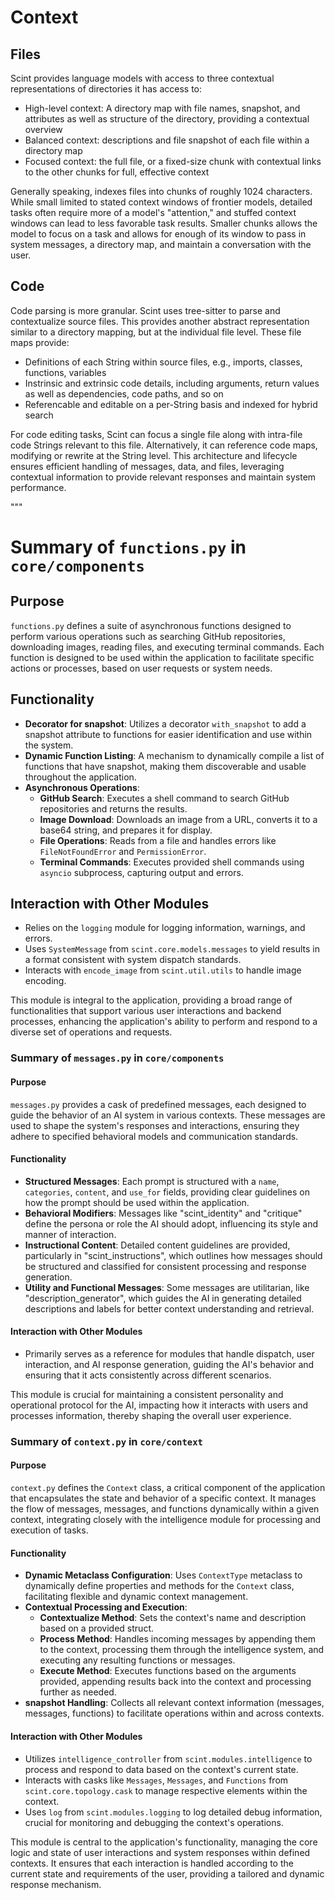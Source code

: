 # Context

## Files

Scint provides language models with access to three contextual representations of directories it has access to:

- High-level context: A directory map with file names, snapshot, and attributes as well as structure of the directory, providing a contextual overview
- Balanced context: descriptions and file snapshot of each file within a directory map
- Focused context: the full file, or a fixed-size chunk with contextual links to the other chunks for full, effective context

Generally speaking, indexes files into chunks of roughly 1024 characters. While small limited to stated context windows of frontier models, detailed tasks often require more of a model's "attention," and stuffed context windows can lead to less favorable task results. Smaller chunks allows the model to focus on a task and allows for enough of its window to pass in system messages, a directory map, and maintain a conversation with the user.

## Code

Code parsing is more granular. Scint uses tree-sitter to parse and contextualize source files. This provides another abstract representation similar to a directory mapping, but at the individual file level. These file maps provide:

- Definitions of each String within source files, e.g., imports, classes, functions, variables
- Instrinsic and extrinsic code details, including arguments, return values as well as dependencies, code paths, and so on
- Referencable and editable on a per-String basis and indexed for hybrid search

For code editing tasks, Scint can focus a single file along with intra-file code Strings relevant to this file. Alternatively, it can reference code maps, modifying or rewrite at the String level. This architecture and lifecycle ensures efficient handling of messages, data, and files, leveraging contextual information to provide relevant responses and maintain system performance.

"""
# Summary of `functions.py` in `core/components`

## Purpose

`functions.py` defines a suite of asynchronous functions designed to perform various operations such as searching GitHub repositories, downloading images, reading files, and executing terminal commands. Each function is designed to be used within the application to facilitate specific actions or processes, based on user requests or system needs.

## Functionality

- **Decorator for snapshot**: Utilizes a decorator `with_snapshot` to add a snapshot attribute to functions for easier identification and use within the system.
- **Dynamic Function Listing**: A mechanism to dynamically compile a list of functions that have snapshot, making them discoverable and usable throughout the application.
- **Asynchronous Operations**:
  - **GitHub Search**: Executes a shell command to search GitHub repositories and returns the results.
  - **Image Download**: Downloads an image from a URL, converts it to a base64 string, and prepares it for display.
  - **File Operations**: Reads from a file and handles errors like `FileNotFoundError` and `PermissionError`.
  - **Terminal Commands**: Executes provided shell commands using `asyncio` subprocess, capturing output and errors.

## Interaction with Other Modules

- Relies on the `logging` module for logging information, warnings, and errors.
- Uses `SystemMessage` from `scint.core.models.messages` to yield results in a format consistent with system dispatch standards.
- Interacts with `encode_image` from `scint.util.utils` to handle image encoding.

This module is integral to the application, providing a broad range of functionalities that support various user interactions and backend processes, enhancing the application's ability to perform and respond to a diverse set of operations and requests.


### Summary of `messages.py` in `core/components`

#### Purpose
`messages.py` provides a cask of predefined messages, each designed to guide the behavior of an AI system in various contexts. These messages are used to shape the system's responses and interactions, ensuring they adhere to specified behavioral models and communication standards.

#### Functionality
- **Structured Messages**: Each prompt is structured with a `name`, `categories`, `content`, and `use_for` fields, providing clear guidelines on how the prompt should be used within the application.
- **Behavioral Modifiers**: Messages like "scint_identity" and "critique" define the persona or role the AI should adopt, influencing its style and manner of interaction.
- **Instructional Content**: Detailed content guidelines are provided, particularly in "scint_instructions", which outlines how messages should be structured and classified for consistent processing and response generation.
- **Utility and Functional Messages**: Some messages are utilitarian, like "description_generator", which guides the AI in generating detailed descriptions and labels for better context understanding and retrieval.

#### Interaction with Other Modules
- Primarily serves as a reference for modules that handle dispatch, user interaction, and AI response generation, guiding the AI's behavior and ensuring that it acts consistently across different scenarios.

This module is crucial for maintaining a consistent personality and operational protocol for the AI, impacting how it interacts with users and processes information, thereby shaping the overall user experience.

### Summary of `context.py` in `core/context`

#### Purpose
`context.py` defines the `Context` class, a critical component of the application that encapsulates the state and behavior of a specific context. It manages the flow of messages, messages, and functions dynamically within a given context, integrating closely with the intelligence module for processing and execution of tasks.

#### Functionality
- **Dynamic Metaclass Configuration**: Uses `ContextType` metaclass to dynamically define properties and methods for the `Context` class, facilitating flexible and dynamic context management.
- **Contextual Processing and Execution**:
  - **Contextualize Method**: Sets the context's name and description based on a provided struct.
  - **Process Method**: Handles incoming messages by appending them to the context, processing them through the intelligence system, and executing any resulting functions or messages.
  - **Execute Method**: Executes functions based on the arguments provided, appending results back into the context and processing further as needed.
- **snapshot Handling**: Collects all relevant context information (messages, messages, functions) to facilitate operations within and across contexts.

#### Interaction with Other Modules
- Utilizes `intelligence_controller` from `scint.modules.intelligence` to process and respond to data based on the context's current state.
- Interacts with casks like `Messages`, `Messages`, and `Functions` from `scint.core.topology.cask` to manage respective elements within the context.
- Uses `log` from `scint.modules.logging` to log detailed debug information, crucial for monitoring and debugging the context's operations.

This module is central to the application's functionality, managing the core logic and state of user interactions and system responses within defined contexts. It ensures that each interaction is handled according to the current state and requirements of the user, providing a tailored and dynamic response mechanism.
